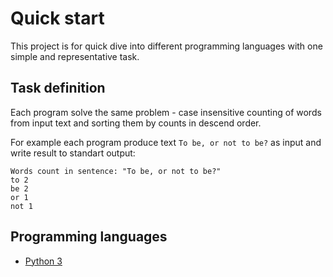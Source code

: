 # Quick start
This project is for quick dive into different programming languages with one simple and representative task.

## Task definition
Each program solve the same problem - case insensitive counting of words from input text and sorting them by counts in descend order.

For example each program produce text `To be, or not to be?` as input and write result to standart output:
```
Words count in sentence: "To be, or not to be?"
to 2
be 2
or 1
not 1
```

## Programming languages
- [Python 3](https://github.com/ravil23/quickstart/tree/master/python)
